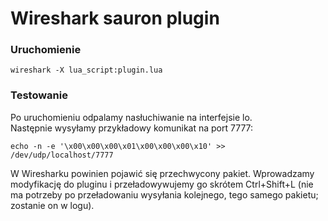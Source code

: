 # Wireshark sauron plugin

### Uruchomienie
```
wireshark -X lua_script:plugin.lua
```

### Testowanie
Po uruchomieniu odpalamy nasłuchiwanie na interfejsie lo.  
Następnie wysyłamy przykładowy komunikat na port 7777:
```
echo -n -e '\x00\x00\x00\x01\x00\x00\x00\x10' >> /dev/udp/localhost/7777
```
W Wiresharku powinien pojawić się przechwycony pakiet.
Wprowadzamy modyfikację do pluginu i przeładowywujemy go skrótem Ctrl+Shift+L
(nie ma potrzeby po przeładowaniu wysyłania kolejnego, tego samego pakietu; zostanie on w logu).

